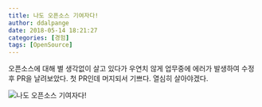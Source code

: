 ```yaml
---
title: 나도 오픈소스 기여자다!
author: ddalpange
date: 2018-05-14 18:21:27
categories: [경험]
tags: [OpenSource]
---
```

오픈소스에 대해 별 생각없이 살고 있다가 우연치 않게 업무중에 에러가 발생하여 수정 후 PR을 날려보았다. 첫 PR인데 머지되서 기쁘다. 열심히 살아야겠다.

<!-- more -->

![나도 오픈소스 기여자다!](/blog/images/tui-chart-contribute.png)
<!--stackedit_data:
eyJoaXN0b3J5IjpbNTcxNzE5ODg3LC02MjMyNDM2MzEsLTE0Nz
g5NTAzNDBdfQ==
-->